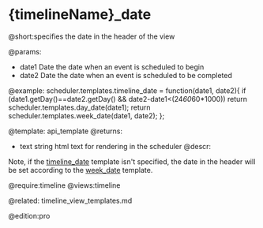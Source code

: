 {timelineName}_date
=============
@short:specifies the date in the header of the view
	

@params:
- date1 	Date	 the date when an event is scheduled to begin
- date2 	Date	the date when an event is scheduled to be completed


@example:
scheduler.templates.timeline_date = function(date1, date2){
	if (date1.getDay()==date2.getDay() && date2-date1<(24*60*60*1000))
			return scheduler.templates.day_date(date1);
		return scheduler.templates.week_date(date1, date2); 
};

@template:	api_template
@returns:
- text    string     html text for rendering in the scheduler
@descr:

Note, if the [timeline_date](api__scheduler_%7Btimelinename%7D_date_template.html) template isn't specified, the date in the header will be set according to the [week_date](api__scheduler_week_date_template.html) template.


	
@require:timeline
@views:timeline


@related:
	timeline_view_templates.md

@edition:pro
